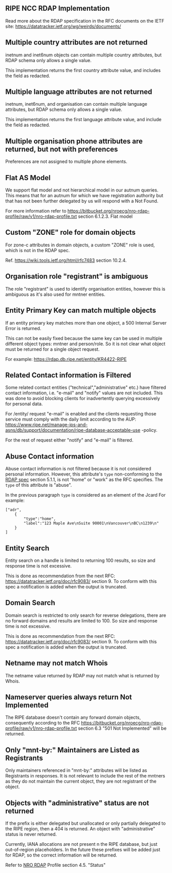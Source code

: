 RIPE NCC RDAP Implementation
-----------------------------
Read more about the RDAP specification in the RFC documents on the IETF site: https://datatracker.ietf.org/wg/weirds/documents/

Multiple country attributes are not returned
--------------------------------------------
inetnum and inet6num objects can contain multiple country attributes, but RDAP schema only allows a single value.

This implementation returns the first country attribute value, and includes the field as redacted.

Multiple language attributes are not returned
---------------------------------------------
inetnum, inet6num, and organisation can contain multiple language attributes, but RDAP schema only allows a single 
value.

This implementation returns the first language attribute value, and include the field as redacted.

Multiple organisation phone attributes are returned, but not with preferences
----------------------------------------------------------------------------------------
Preferences are not assigned to multiple phone elements.

Flat AS Model
----------------------------------------
We support flat model and not hierarchical model in our autnum queries. This means that for an autnum for which we have 
registration authority but that has not been further delegated by us will respond with a Not Found.

For more information refer to https://bitbucket.org/nroecg/nro-rdap-profile/raw/v1/nro-rdap-profile.txt section 
6.1.2.3. Flat model

Custom "ZONE" role for domain objects
-------------------------------------
For zone-c attributes in domain objects, a custom "ZONE" role is used, which is not in the RDAP spec.

Ref. https://wiki.tools.ietf.org/html/rfc7483 section 10.2.4.

Organisation role "registrant" is ambiguous
-------------------------------------------
The role "registrant" is used to identify organisation entities, however this is ambiguous as it's also used for mntner entities.

Entity Primary Key can match multiple objects
---------------------------------------------
If an entity primary key matches more than one object, a 500 Internal Server Error is returned.

This can not be easily fixed because the same key can be used in multiple different object types: mntner and 
person/role. So it is not clear what object must be returned for a single object request.

For example: https://rdap.db.ripe.net/entity/KR4422-RIPE

Related Contact information is Filtered
---------------------------------------
Some related contact entities ("technical","administrative" etc.) have filtered contact information, i.e. "e-mail" 
and "notify" values are not included. This was done to avoid blocking clients for inadvertently querying excessively for personal data.

For /entity/ request "e-mail" is enabled and the clients requesting those service must comply with the daily limit 
according to the AUP: https://www.ripe.net/manage-ips-and-asns/db/support/documentation/ripe-database-acceptable-use
-policy.

For the rest of request either "notify" and "e-mail" is filtered.

Abuse Contact information
--------------------------
Abuse contact information is not filtered because it is not considered personal information. However, this attribute's
`type` non-conforming to the [RDAP spec](https://bitbucket.org/nroecg/nro-rdap-profile/raw/v1/nro-rdap-profile.txt) 
section 5.1.1, is not "home" or "work" as the RFC specifies. The `type` of this attribute is "abuse".

In the previous paragraph `type` is considered as an element of the Jcard
For example: 
````
["adr",
    {
        "type":"home",
        "label":"123 Maple Ave\nSuite 90001\nVancouver\nBC\n1239\n"
    }
]
````

Entity Search
--------------------------
Entity search on a handle is limited to returning 100 results, so size and response time is not excessive.

This is done as recommendation from the next RFC: https://datatracker.ietf.org/doc/rfc9083/ section 9. To conform with 
this spec a notification is added when the output is truncated.

Domain Search
--------------------------
Domain search is restricted to only search for reverse delegations, there are no forward domains and results are 
limited to 100. So size and response time is not excessive.

This is done as recommendation from the next RFC: https://datatracker.ietf.org/doc/rfc9083/ section 9. To conform with
this spec a notification is added when the output is truncated.

Netname may not match Whois
----------------------------
The netname value returned by RDAP may not match what is returned by Whois.

Nameserver queries always return Not Implemented
-------------------------------------------------
The RIPE database doesn't contain any forward domain objects, consequently according to the RFC 
https://bitbucket.org/nroecg/nro-rdap-profile/raw/v1/nro-rdap-profile.txt section 6.3 "501 Not Implemented" will be 
returned.

Only "mnt-by:" Maintainers are Listed as Registrants
-----------------------------------------------------
Only maintainers referenced in "mnt-by:" attributes will be listed as Registrants in responses. It is not relevant 
to include the rest of the mntners as they do not maintain the current object, they are not registrant of the object.

Objects with "administrative" status are not returned
-----------------------------------------------------
If the prefix is either delegated but unallocated or only partially delegated to the RIPE region, 
then a 404 is returned. An object with "administrative" status is never returned.

Currently, IANA allocations are not present n the RIPE database, but just out-of-region placeholders. In the future
these prefixes will be added just for RDAP, so the correct information will be returned.

Refer to [NRO RDAP](https://bitbucket.org/nroecg/nro-rdap-profile/raw/v1/nro-rdap-profile.txt) Profile section 4.5. "Status"
